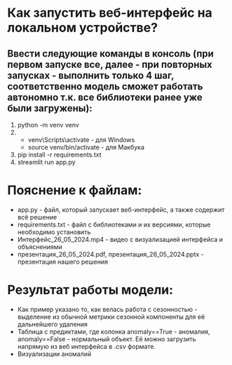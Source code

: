 # Как запустить веб-интерфейс на локальном устройстве?
## Ввести следующие команды в консоль (при первом запуске все, далее - при повторных запусках - выполнить только 4 шаг, соответственно модель сможет работать автономно т.к. все библиотеки ранее уже были загружены):
1. python -m venv venv
2. * venv\Scripts\activate - для Windows
   * source venv/bin/activate - для Макбука
3. pip install -r requirements.txt
4. streamlit run app.py

# Пояснение к файлам:
* app.py - файл, который запускает веб-интерфейс, а также содержит всё решение
* requirements.txt - файл с библиотеками и их версиями, которые необходимо установить
* Интерфейс_26_05_2024.mp4 - видео с визуализацией интерфейса и объяснениями
* презентация_26_05_2024.pdf, презентация_26_05_2024.pptx - презентация нашего решения

# Результат работы модели:
* Как пример указано то, как велась работа с сезонностью - выделение из обычной метрики сезонной компоненты для её дальнейшего удаления
* Таблица с предиктами, где колонка anomaly==True - аномалия, anomaly==False - нормальный объект. Её можно загрузить напрямую из веб интерфейса в .csv формате.
* Визуализации аномалий
